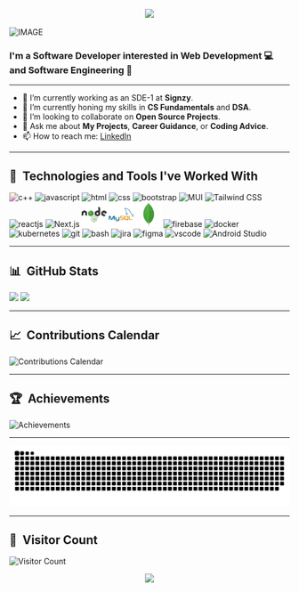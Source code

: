 <p align="center">
  <img src="https://capsule-render.vercel.app/api?type=waving&color=gradient&height=100&section=header"/>
</p>

<picture>
  <source media="(prefers-color-scheme: dark)" srcset="https://readme-typing-svg.demolab.com/?font=Fira+Code&weight=600&size=30&duration=4500&pause=1000&color=FFFFFF&background=301B5D00&vCenter=true&width=435&lines=Hello+World+!+%F0%9F%91%8B">
  <source media="(prefers-color-scheme: light)" srcset="https://readme-typing-svg.demolab.com?font=Fira+Code&weight=600&size=30&duration=4500&pause=1000&color=000000&background=301B5D00&vCenter=true&width=435&lines=Hello+World+!+%F0%9F%91%8B">
  <img alt="IMAGE" src="http://LIGHT_IMAGE_URL.png">
</picture>

### I'm a Software Developer interested in **Web Development 💻** and **Software Engineering 🧰**

---

- 🔭 I’m currently working as an SDE-1 at **Signzy**.
- 🌱 I’m currently honing my skills in **CS Fundamentals** and **DSA**.
- 👯 I’m looking to collaborate on **Open Source Projects**.
- 💬 Ask me about **My Projects**, **Career Guidance**, or **Coding Advice**.
- 📫 How to reach me: [LinkedIn](https://www.linkedin.com/in/aujjwal300/)
  
---

<h2> 🚀 &nbsp;Technologies and Tools I've Worked With</h2>
<p align="left">
  <!-- Programming Languages -->
  <img src="https://raw.githubusercontent.com/isocpp/logos/master/cpp_logo.png" alt="c++" width="40" height="45" style="filter: hue-rotate(180deg)" title="C++"/>
  <img src="https://cdn.jsdelivr.net/gh/devicons/devicon/icons/javascript/javascript-original.svg" alt="javascript" width="45" height="45" title="JavaScript"/>

  <!-- Frontend Technologies -->
  <img src="https://cdn.jsdelivr.net/gh/devicons/devicon/icons/html5/html5-original.svg" alt="html" width="45" height="45" title="HTML5"/>
  <img src="https://cdn.jsdelivr.net/gh/devicons/devicon/icons/css3/css3-original.svg" alt="css" width="45" height="45" title="CSS3"/>
  <img src="https://cdn.jsdelivr.net/gh/devicons/devicon/icons/bootstrap/bootstrap-original.svg" alt="bootstrap" width="45" height="45" title="Bootstrap"/>
  <img src="https://cdn.jsdelivr.net/gh/devicons/devicon/icons/materialui/materialui-original.svg" alt="MUI" width="45" height="45" title="MUI"/>
  <img src="https://cdn.jsdelivr.net/gh/devicons/devicon/icons/tailwindcss/tailwindcss-original.svg" alt="Tailwind CSS" width="45" height="45" title="Tailwind CSS"/>
  <img src="https://cdn.jsdelivr.net/gh/devicons/devicon/icons/react/react-original.svg" alt="reactjs" width="45" height="45" title="React.js"/>
  <img src="https://cdn.jsdelivr.net/gh/devicons/devicon/icons/nextjs/nextjs-original.svg" alt="Next.js" width="45" height="45" title="Next.js"/>

  <!-- Backend and Databases -->
  <img src="https://raw.githubusercontent.com/devicons/devicon/master/icons/nodejs/nodejs-original-wordmark.svg" alt="nodejs" width="45" height="45" title="Node.js"/>
  <img src="https://raw.githubusercontent.com/devicons/devicon/master/icons/mysql/mysql-original-wordmark.svg" alt="mysql" width="45" height="45" title="MySQL"/>
  <img src="https://raw.githubusercontent.com/devicons/devicon/master/icons/mongodb/mongodb-original.svg" alt="mongodb" width="45" height="45" title="MongoDB"/>
  <img src="https://cdn.jsdelivr.net/gh/devicons/devicon/icons/firebase/firebase-plain-wordmark.svg" alt="firebase" width="45" height="45" title="Firebase"/>

  <!-- DevOps and Tools -->
  <img src="https://cdn.jsdelivr.net/gh/devicons/devicon/icons/docker/docker-original.svg" alt="docker" width="45" height="45" title="Docker"/>
  <img src="https://cdn.jsdelivr.net/gh/devicons/devicon/icons/kubernetes/kubernetes-plain.svg" alt="kubernetes" width="45" height="45" title="Kubernetes"/>
  <img src="https://cdn.jsdelivr.net/gh/devicons/devicon/icons/git/git-original.svg" alt="git" width="45" height="45" title="Git"/>
  <img src="https://cdn.jsdelivr.net/gh/devicons/devicon/icons/bash/bash-original.svg" alt="bash" width="45" height="45" title="Bash"/>
  <img src="https://cdn.jsdelivr.net/gh/devicons/devicon/icons/jira/jira-original.svg" alt="jira" width="45" height="45" title="Jira"/>

  <!-- Design and Development Tools -->
  <img src="https://cdn.jsdelivr.net/gh/devicons/devicon/icons/figma/figma-original.svg" alt="figma" width="45" height="45" title="Figma"/>   
  <img src="https://cdn.jsdelivr.net/gh/devicons/devicon/icons/vscode/vscode-original.svg" alt="vscode" width="45" height="45" title="VSCode"/>
  
  <!-- Mobile Development -->
  <img src="https://cdn.jsdelivr.net/gh/devicons/devicon/icons/androidstudio/androidstudio-original.svg" alt="Android Studio" width="45" height="45" title="Android Studio"/>
</p>


---

<h2> 📊 &nbsp;GitHub Stats</h2>
<p align="left">
  <img height="180em" src="https://github-readme-stats.vercel.app/api?username=aujjwal300&show_icons=true&theme=radical" />
  <img height="180em" src="https://github-readme-stats.vercel.app/api/top-langs/?username=aujjwal300&layout=compact&theme=radical" />
</p>

---

<h2> 📈 &nbsp;Contributions Calendar</h2>
<p align="left">
  <img src="https://github-readme-streak-stats.herokuapp.com/?user=aujjwal300&theme=dark" alt="Contributions Calendar"/>
</p>

---

<h2> 🏆 &nbsp;Achievements</h2>
<p align="left">
  <img src="https://github-profile-trophy.vercel.app/?username=aujjwal300&theme=darkhub&no-frame=true&no-bg=true&margin-w=4" alt="Achievements"/>
</p>

---

<picture>
  <source
    media="(prefers-color-scheme: dark)"
    srcset="https://raw.githubusercontent.com/aujjwal300/aujjwal300/preview/github-contribution-grid-snake-dark.svg?palette=github-dark"
  />
  <source
    media="(prefers-color-scheme: light)"
    srcset="https://raw.githubusercontent.com/aujjwal300/aujjwal300/preview/github-contribution-grid-snake.svg"
  />
  <img
    alt="github contribution grid snake animation"
    src="https://raw.githubusercontent.com/aujjwal300/aujjwal300/preview/github-contribution-grid-snake.svg"
  />
</picture>

---

<h2> 👀 &nbsp;Visitor Count</h2>
<p align="left">
  <img src="https://visitcount.itsvg.in/api?id=aujjwal300&label=Profile%20Views&color=12B882&icon=5" alt="Visitor Count"/>
</p>

<p align="center">
  <img src="https://capsule-render.vercel.app/api?type=waving&color=gradient&height=100&section=footer"/>
</p>

